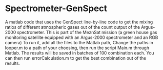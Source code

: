# Spectrometer-GenSpect
A matlab code that uses the GenSpect line-by-line code to get the mixing ratios of different atmospheric gases out of the count output of the Argus-2000 spectrometer. This is part of the MeznSat mission (a green house gas monitoring satellite equipped with an Argus-2000 spectrometer and an RGB camera)
To run it, add all the files to the Matlab path, Change the paths in looper.m to a path of your choosing, then run the script Main.m through Matlab.
The results will be saved in batches of 100 combination each. You can then run errorCalculation.m to get the best combination out of the results.
